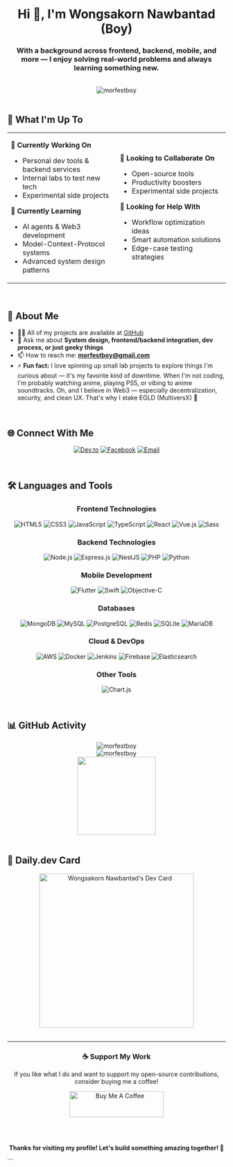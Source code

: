<div align="center">

# Hi 👋, I'm Wongsakorn Nawbantad (Boy)

### With a background across frontend, backend, mobile, and more — I enjoy solving real-world problems and always learning something new.

<br>

<img src="https://komarev.com/ghpvc/?username=morfestboy&label=Profile%20views&color=0e75b6&style=for-the-badge" alt="morfestboy" />

</div>
<br>

## 🚀 What I'm Up To

<table>
<tr>
<td width="50%">

**🔭 Currently Working On**

- Personal dev tools & backend services
- Internal labs to test new tech
- Experimental side projects

**🌱 Currently Learning**

- AI agents & Web3 development
- Model-Context-Protocol systems
- Advanced system design patterns

</td>
<td width="50%">

**👯 Looking to Collaborate On**

- Open-source tools
- Productivity boosters
- Experimental side projects

**🤝 Looking for Help With**

- Workflow optimization ideas
- Smart automation solutions
- Edge-case testing strategies

</td>
</tr>
</table>

<br>

## 💬 About Me

- 👨‍💻 All of my projects are available at [GitHub](https://github.com/morfestboy)
- 💬 Ask me about **System design, frontend/backend integration, dev process, or just geeky things**
- 📫 How to reach me: **morfestboy@gmail.com**
- ⚡ **Fun fact:** I love spinning up small lab projects to explore things I'm curious about — it's my favorite kind of downtime. When I'm not coding, I'm probably watching anime, playing PS5, or vibing to anime soundtracks. Oh, and I believe in Web3 — especially decentralization, security, and clean UX. That's why I stake EGLD (MultiversX) 🚀

<br>

## 🌐 Connect With Me

<div align="center">

[![Dev.to](https://img.shields.io/badge/Dev.to-0A0A0A?style=for-the-badge&logo=devdotto&logoColor=white)](https://dev.to/morfestboy)
[![Facebook](https://img.shields.io/badge/Facebook-1877F2?style=for-the-badge&logo=facebook&logoColor=white)](https://fb.com/morfestboy)
[![Email](https://img.shields.io/badge/Email-D14836?style=for-the-badge&logo=gmail&logoColor=white)](mailto:morfestboy@gmail.com)

</div>

<br>

## 🛠️ Languages and Tools

<div align="center">

### Frontend Technologies

<p>
<img src="https://img.shields.io/badge/HTML5-E34F26?style=for-the-badge&logo=html5&logoColor=white" alt="HTML5"/>
<img src="https://img.shields.io/badge/CSS3-1572B6?style=for-the-badge&logo=css3&logoColor=white" alt="CSS3"/>
<img src="https://img.shields.io/badge/JavaScript-F7DF1E?style=for-the-badge&logo=javascript&logoColor=black" alt="JavaScript"/>
<img src="https://img.shields.io/badge/TypeScript-007ACC?style=for-the-badge&logo=typescript&logoColor=white" alt="TypeScript"/>
<img src="https://img.shields.io/badge/React-20232A?style=for-the-badge&logo=react&logoColor=61DAFB" alt="React"/>
<img src="https://img.shields.io/badge/Vue.js-35495E?style=for-the-badge&logo=vuedotjs&logoColor=4FC08D" alt="Vue.js"/>
<img src="https://img.shields.io/badge/Sass-CC6699?style=for-the-badge&logo=sass&logoColor=white" alt="Sass"/>
</p>

### Backend Technologies

<p>
<img src="https://img.shields.io/badge/Node.js-43853D?style=for-the-badge&logo=node.js&logoColor=white" alt="Node.js"/>
<img src="https://img.shields.io/badge/Express.js-404D59?style=for-the-badge&logo=express&logoColor=white" alt="Express.js"/>
<img src="https://img.shields.io/badge/NestJS-E0234E?style=for-the-badge&logo=nestjs&logoColor=white" alt="NestJS"/>
<img src="https://img.shields.io/badge/PHP-777BB4?style=for-the-badge&logo=php&logoColor=white" alt="PHP"/>
<img src="https://img.shields.io/badge/Python-3776AB?style=for-the-badge&logo=python&logoColor=white" alt="Python"/>
</p>

### Mobile Development

<p>
<img src="https://img.shields.io/badge/Flutter-02569B?style=for-the-badge&logo=flutter&logoColor=white" alt="Flutter"/>
<img src="https://img.shields.io/badge/Swift-FA7343?style=for-the-badge&logo=swift&logoColor=white" alt="Swift"/>
<img src="https://img.shields.io/badge/Objective--C-438EFF?style=for-the-badge&logo=apple&logoColor=white" alt="Objective-C"/>
</p>

### Databases

<p>
<img src="https://img.shields.io/badge/MongoDB-4EA94B?style=for-the-badge&logo=mongodb&logoColor=white" alt="MongoDB"/>
<img src="https://img.shields.io/badge/MySQL-005C84?style=for-the-badge&logo=mysql&logoColor=white" alt="MySQL"/>
<img src="https://img.shields.io/badge/PostgreSQL-316192?style=for-the-badge&logo=postgresql&logoColor=white" alt="PostgreSQL"/>
<img src="https://img.shields.io/badge/Redis-DC382D?style=for-the-badge&logo=redis&logoColor=white" alt="Redis"/>
<img src="https://img.shields.io/badge/SQLite-07405E?style=for-the-badge&logo=sqlite&logoColor=white" alt="SQLite"/>
<img src="https://img.shields.io/badge/MariaDB-003545?style=for-the-badge&logo=mariadb&logoColor=white" alt="MariaDB"/>
</p>

### Cloud & DevOps

<p>
<img src="https://img.shields.io/badge/Amazon_AWS-FF9900?style=for-the-badge&logo=amazonaws&logoColor=white" alt="AWS"/>
<img src="https://img.shields.io/badge/Docker-2496ED?style=for-the-badge&logo=docker&logoColor=white" alt="Docker"/>
<img src="https://img.shields.io/badge/Jenkins-D24939?style=for-the-badge&logo=jenkins&logoColor=white" alt="Jenkins"/>
<img src="https://img.shields.io/badge/Firebase-FFCA28?style=for-the-badge&logo=firebase&logoColor=black" alt="Firebase"/>
<img src="https://img.shields.io/badge/Elasticsearch-005571?style=for-the-badge&logo=elasticsearch&logoColor=white" alt="Elasticsearch"/>
</p>

### Other Tools

<p>
<img src="https://img.shields.io/badge/Chart.js-F5788D?style=for-the-badge&logo=chart.js&logoColor=white" alt="Chart.js"/>
</p>

</div>

<br>

## 📊 GitHub Activity

<div align="center">
  <img src="https://github-profile-trophy.vercel.app/?username=morfestboy&no-frame=true&no-bg=false&margin-w=4&margin-h=4&row=2&column=4&theme=gruvbox" alt="morfestboy" />
</div>

<div align="center">
  <img src="https://github-readme-streak-stats.herokuapp.com/?user=morfestboy&theme=dark&hide_border=true&background=0d1117&stroke=f39c12&ring=f39c12&fire=f39c12&currStreakLabel=ffffff" alt="morfestboy" />
</div>

<div align="center">
  <img height="180em" src="https://github-readme-stats.vercel.app/api?username=morfestboy&show_icons=true&theme=dark&include_all_commits=true&count_private=true&hide_border=true&bg_color=0d1117&title_color=f39c12&text_color=ffffff&icon_color=f39c12&custom_title=Wongsakorn's%20GitHub%20Stats"/>
</div>

<br>

## 📰 Daily.dev Card

<div align="center">
<a href="https://app.daily.dev/morfestboy"><img src="https://api.daily.dev/devcards/v2/w4DZPOgbkS01mxCSnFyFP.png?type=default&r=nzw" width="356" alt="Wongsakorn Nawbantad's Dev Card"/></a>
</div>

<br>

---

<div align="center">

### ☕ Support My Work

If you like what I do and want to support my open-source contributions, consider buying me a coffee!

<a href="https://www.buymeacoffee.com/morfestboy" target="_blank">
<img src="https://cdn.buymeacoffee.com/buttons/v2/default-yellow.png" alt="Buy Me A Coffee" height="60" width="217">
</a>

<br><br>

**Thanks for visiting my profile! Let's build something amazing together! 🚀**

</div>
```
